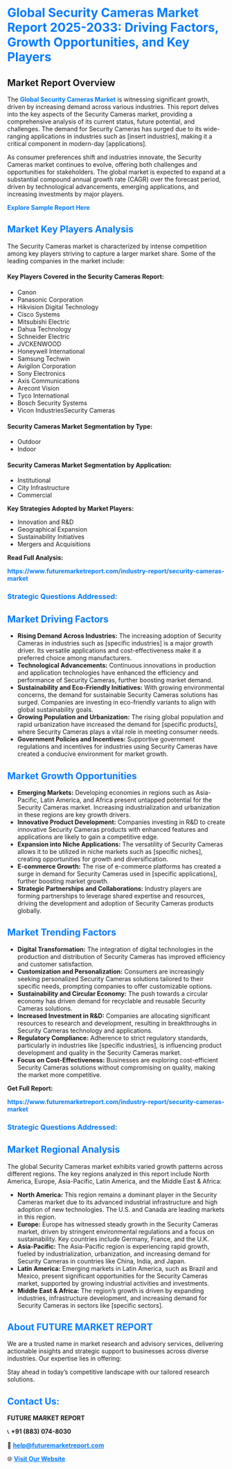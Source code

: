 <h1 style="color: #007BFF;">Global Security Cameras Market Report 2025-2033: Driving Factors, Growth Opportunities, and Key Players</h1>

<section id="overview">
<h2>Market Report Overview</h2>
<p>The <a href="https://www.futuremarketreport.com/industry-report/security-cameras-market" style="color: #007BFF; text-decoration: none;"><strong>Global Security Cameras Market</strong></a> is witnessing significant growth, driven by increasing demand across various industries. This report delves into the key aspects of the Security Cameras market, providing a comprehensive analysis of its current status, future potential, and challenges. The demand for Security Cameras has surged due to its wide-ranging applications in industries such as [insert industries], making it a critical component in modern-day [applications].</p>
<p>As consumer preferences shift and industries innovate, the Security Cameras market continues to evolve, offering both challenges and opportunities for stakeholders. The global market is expected to expand at a substantial compound annual growth rate (CAGR) over the forecast period, driven by technological advancements, emerging applications, and increasing investments by major players.</p>
</section>

<section id="overview">
<p><a href="https://www.futuremarketreport.com/request-sample/reportId=81235" style="color: #007BFF; text-decoration: none;"><strong>Explore Sample Report Here</strong></a></p>
</section>

<section id="key-players">
<h2 style="color: #007BFF;">Market Key Players Analysis</h2>
<p>The Security Cameras market is characterized by intense competition among key players striving to capture a larger market share. Some of the leading companies in the market include:</p>
<h4>Key Players Covered in the Security Cameras Report:</h4>
<ul><li>Canon</li><li>Panasonic Corporation</li><li>Hikvision Digital Technology</li><li>Cisco Systems</li><li>Mitsubishi Electric</li><li>Dahua Technology</li><li>Schneider Electric</li><li>JVCKENWOOD</li><li>Honeywell International</li><li>Samsung Techwin</li><li>Avigilon Corporation</li><li>Sony Electronics</li><li>Axis Communications</li><li>Arecont Vision</li><li>Tyco International</li><li>Bosch Security Systems</li><li>Vicon IndustriesSecurity Cameras</li></ul>
<h4>Security Cameras Market Segmentation by Type:</h4>
<ul><li>Outdoor</li><li>Indoor</li></ul>

<h4>Security Cameras Market Segmentation by Application:</h4>
<ul><li>Institutional</li><li>City Infrastructure</li><li>Commercial</li></ul>
<p><strong>Key Strategies Adopted by Market Players:</strong></p>
<ul>
<li>Innovation and R&D</li>
<li>Geographical Expansion</li>
<li>Sustainability Initiatives</li>
<li>Mergers and Acquisitions</li>
</ul>
</section>

<section>
<p><strong>Read Full Analysis: </strong></p><a href="https://www.futuremarketreport.com/industry-report/security-cameras-market" style="color: #007BFF; text-decoration: none;"><strong>https://www.futuremarketreport.com/industry-report/security-cameras-market</strong></a>
<h3 style="color: #007BFF;">Strategic Questions Addressed:</h3>
</section>

<section id="driving-factors">
<h2 style="color: #007BFF;">Market Driving Factors</h2>
<ul>
<li><strong>Rising Demand Across Industries:</strong> The increasing adoption of Security Cameras in industries such as [specific industries] is a major growth driver. Its versatile applications and cost-effectiveness make it a preferred choice among manufacturers.</li>
<li><strong>Technological Advancements:</strong> Continuous innovations in production and application technologies have enhanced the efficiency and performance of Security Cameras, further boosting market demand.</li>
<li><strong>Sustainability and Eco-Friendly Initiatives:</strong> With growing environmental concerns, the demand for sustainable Security Cameras solutions has surged. Companies are investing in eco-friendly variants to align with global sustainability goals.</li>
<li><strong>Growing Population and Urbanization:</strong> The rising global population and rapid urbanization have increased the demand for [specific products], where Security Cameras plays a vital role in meeting consumer needs.</li>
<li><strong>Government Policies and Incentives:</strong> Supportive government regulations and incentives for industries using Security Cameras have created a conducive environment for market growth.</li>
</ul>
</section>

<section id="growth-opportunities">
<h2 style="color: #007BFF;">Market Growth Opportunities</h2>
<ul>
<li><strong>Emerging Markets:</strong> Developing economies in regions such as Asia-Pacific, Latin America, and Africa present untapped potential for the Security Cameras market. Increasing industrialization and urbanization in these regions are key growth drivers.</li>
<li><strong>Innovative Product Development:</strong> Companies investing in R&D to create innovative Security Cameras products with enhanced features and applications are likely to gain a competitive edge.</li>
<li><strong>Expansion into Niche Applications:</strong> The versatility of Security Cameras allows it to be utilized in niche markets such as [specific niches], creating opportunities for growth and diversification.</li>
<li><strong>E-commerce Growth:</strong> The rise of e-commerce platforms has created a surge in demand for Security Cameras used in [specific applications], further boosting market growth.</li>
<li><strong>Strategic Partnerships and Collaborations:</strong> Industry players are forming partnerships to leverage shared expertise and resources, driving the development and adoption of Security Cameras products globally.</li>
</ul>
</section>

<section id="trending-factors">
<h2 style="color: #007BFF;">Market Trending Factors</h2>
<ul>
<li><strong>Digital Transformation:</strong> The integration of digital technologies in the production and distribution of Security Cameras has improved efficiency and customer satisfaction.</li>
<li><strong>Customization and Personalization:</strong> Consumers are increasingly seeking personalized Security Cameras solutions tailored to their specific needs, prompting companies to offer customizable options.</li>
<li><strong>Sustainability and Circular Economy:</strong> The push towards a circular economy has driven demand for recyclable and reusable Security Cameras solutions.</li>
<li><strong>Increased Investment in R&D:</strong> Companies are allocating significant resources to research and development, resulting in breakthroughs in Security Cameras technology and applications.</li>
<li><strong>Regulatory Compliance:</strong> Adherence to strict regulatory standards, particularly in industries like [specific industries], is influencing product development and quality in the Security Cameras market.</li>
<li><strong>Focus on Cost-Effectiveness:</strong> Businesses are exploring cost-efficient Security Cameras solutions without compromising on quality, making the market more competitive.</li>
</ul>
</section>

<section>
<p><strong>Get Full Report: </strong></p><a href="https://www.futuremarketreport.com/industry-report/security-cameras-market" style="color: #007BFF; text-decoration: none;"><strong>https://www.futuremarketreport.com/industry-report/security-cameras-market</strong></a>
<h3 style="color: #007BFF;">Strategic Questions Addressed:</h3>
</section>


<section id="regional-analysis">
<h2 style="color: #007BFF;">Market Regional Analysis</h2>
<p>The global Security Cameras market exhibits varied growth patterns across different regions. The key regions analyzed in this report include North America, Europe, Asia-Pacific, Latin America, and the Middle East & Africa:</p>
<ul>
<li><strong>North America:</strong> This region remains a dominant player in the Security Cameras market due to its advanced industrial infrastructure and high adoption of new technologies. The U.S. and Canada are leading markets in this region.</li>
<li><strong>Europe:</strong> Europe has witnessed steady growth in the Security Cameras market, driven by stringent environmental regulations and a focus on sustainability. Key countries include Germany, France, and the U.K.</li>
<li><strong>Asia-Pacific:</strong> The Asia-Pacific region is experiencing rapid growth, fueled by industrialization, urbanization, and increasing demand for Security Cameras in countries like China, India, and Japan.</li>
<li><strong>Latin America:</strong> Emerging markets in Latin America, such as Brazil and Mexico, present significant opportunities for the Security Cameras market, supported by growing industrial activities and investments.</li>
<li><strong>Middle East & Africa:</strong> The region’s growth is driven by expanding industries, infrastructure development, and increasing demand for Security Cameras in sectors like [specific sectors].</li>
</ul>
</section>

<footer>
<h2 style="color: #007BFF;">About FUTURE MARKET REPORT</h2>
<p>We are a trusted name in market research and advisory services, delivering actionable insights and strategic support to businesses across diverse industries. Our expertise lies in offering:</p>

<p>Stay ahead in today’s competitive landscape with our tailored research solutions.</p>

<h2 style="color: #007BFF;">Contact Us:</h2>
<p><strong>FUTURE MARKET REPORT</strong></p>
<p>📞 <strong>+91 (883) 074-8030</strong></p>
<p>📧 <strong><a href="mailto:help@futuremarketreport.com" style="color: #007BFF;">help@futuremarketreport.com</a></strong></p>
<p>🌐 <strong><a href="https://www.futuremarketreport.com/" style="color: #007BFF;">Visit Our Website</a></strong></p>
</footer>